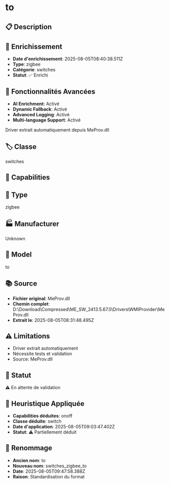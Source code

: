 # to

## 📋 Description

## 🔧 Enrichissement
- **Date d'enrichissement**: 2025-08-05T08:40:38.511Z
- **Type**: zigbee
- **Catégorie**: switches
- **Statut**: ✅ Enrichi

## 🚀 Fonctionnalités Avancées
- **AI Enrichment**: Activé
- **Dynamic Fallback**: Activé
- **Advanced Logging**: Activé
- **Multi-language Support**: Activé

Driver extrait automatiquement depuis MeProv.dll

## 🏷️ Classe
switches

## 🔧 Capabilities


## 📡 Type
zigbee

## 🏭 Manufacturer
Unknown

## 📱 Model
to

## 📚 Source
- **Fichier original**: MeProv.dll
- **Chemin complet**: D:\Download\Compressed\ME_SW_2413.5.67.0\Drivers\WMIProvider\MeProv.dll
- **Extrait le**: 2025-08-05T08:31:48.495Z

## ⚠️ Limitations
- Driver extrait automatiquement
- Nécessite tests et validation
- Source: MeProv.dll

## 🚀 Statut
⚠️ En attente de validation

## 🧠 Heuristique Appliquée
- **Capabilities déduites**: onoff
- **Classe déduite**: switch
- **Date d'application**: 2025-08-05T09:03:47.402Z
- **Statut**: ⚠️ Partiellement déduit

## 🔄 Renommage
- **Ancien nom**: to
- **Nouveau nom**: switches_zigbee_to
- **Date**: 2025-08-05T09:47:58.388Z
- **Raison**: Standardisation du format
